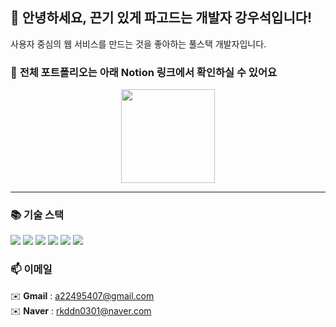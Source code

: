 ## 👋 안녕하세요, 끈기 있게 파고드는 개발자 강우석입니다!

사용자 중심의 웹 서비스를 만드는 것을 좋아하는 풀스택 개발자입니다.

### 🔗 **전체 포트폴리오는 아래 Notion 링크에서 확인하실 수 있어요**  
<div align="center">
  <a href="https://www.notion.so/WooSeok-Kang-ed25003e376d44f59823eab3f7eacc44" target="_blank">
    <img src="https://img.shields.io/badge/Notion-000000?style=for-the-badge&logo=Notion&logoColor=white" width="150" />
  </a>
</div>


---

### 📚 **기술 스택**
<div>
<img src="https://img.shields.io/badge/React-61DAFB?style=for-the-badge&logo=React&logoColor=black" />
<img src="https://img.shields.io/badge/TypeScript-3178C6?style=for-the-badge&logo=TypeScript&logoColor=white" />
<img src="https://img.shields.io/badge/styledcomponents-DB7093?style=for-the-badge&logo=styledcomponents&logoColor=white" />
<img src="https://img.shields.io/badge/springboot-6DB33F?style=for-the-badge&logo=springboot&logoColor=white" />
<img src="https://img.shields.io/badge/mariadb-003545?style=for-the-badge&logo=mariadb&logoColor=white" />
<img src="https://img.shields.io/badge/AWS-232F3E?style=for-the-badge&logo=amazonaws&logoColor=white" />
</div>



### 📫 **이메일**  
✉️ **Gmail** : a22495407@gmail.com  
✉️ **Naver** : rkddn0301@naver.com

